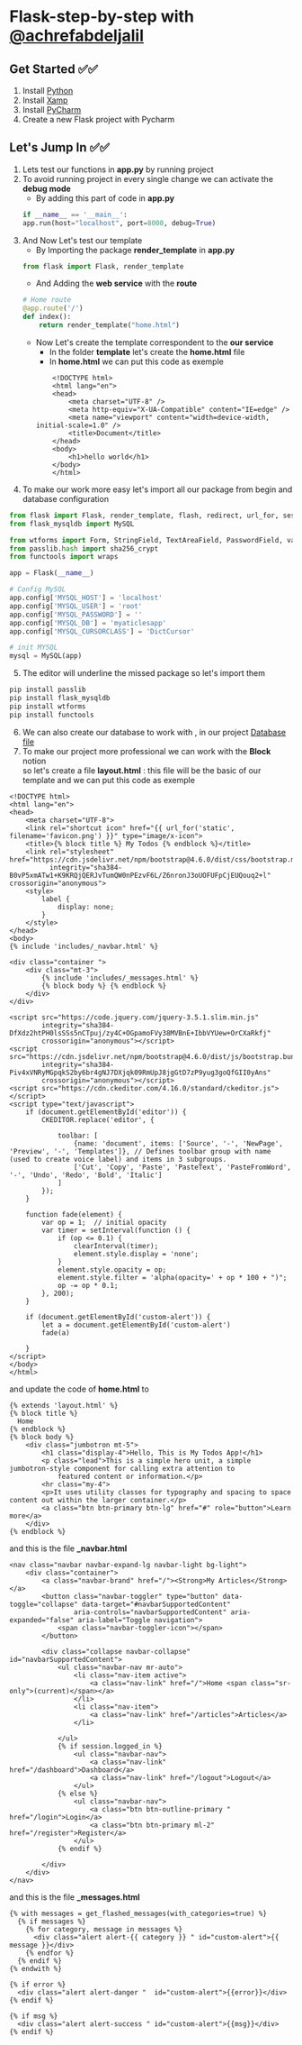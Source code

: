 # Flask-step-by-step  with  [@achrefabdeljalil](https://www.linkedin.com/in/achref-abdeljalil-179aa5136)



## Get Started ✅✅

1. Install [Python](https://www.python.org/downloads/)        
2. Install [Xamp](https://www.apachefriends.org/fr/download.html)
3. Install [PyCharm](https://www.jetbrains.com/fr-fr/pycharm/)         
4. Create a new Flask project with Pycharm                  


## Let's Jump In ✅✅


1. Lets test our functions in **app.py** by running project 
2. To avoid running project in every single change we can activate the **debug mode**
    - By adding this part of code in **app.py**
    ```python
    if __name__ == '__main__':
    app.run(host="localhost", port=8000, debug=True)
    ```       
3. And Now Let's test our template
    - By Importing the package **render_template** in **app.py**
    ```python
    from flask import Flask, render_template
    ```
    - And Adding the **web service** with the **route**
    ```python
    # Home route
    @app.route('/')
    def index():
        return render_template("home.html")
    ```
    - Now Let's create the template correspondent to the **our service**
        - In the folder **template** let's create the **home.html** file
        - In **home.html** we can put this code as exemple 
        ```
            <!DOCTYPE html>
            <html lang="en">
            <head>
                <meta charset="UTF-8" />
                <meta http-equiv="X-UA-Compatible" content="IE=edge" />
                <meta name="viewport" content="width=device-width, initial-scale=1.0" />
                <title>Document</title>
            </head>
            <body>
                <h1>hello world</h1>
            </body>
            </html>
        ```
4. To make our work more easy let's import all our package from begin and database configuration 
```python
from flask import Flask, render_template, flash, redirect, url_for, session, request, logging
from flask_mysqldb import MySQL

from wtforms import Form, StringField, TextAreaField, PasswordField, validators
from passlib.hash import sha256_crypt
from functools import wraps

app = Flask(__name__)

# Config MySQL
app.config['MYSQL_HOST'] = 'localhost'
app.config['MYSQL_USER'] = 'root'
app.config['MYSQL_PASSWORD'] = ''
app.config['MYSQL_DB'] = 'myaticlesapp'
app.config['MYSQL_CURSORCLASS'] = 'DictCursor'

# init MYSQL
mysql = MySQL(app)
```
5. The editor will underline the missed package so let's import them 
```bash
pip install passlib
pip install flask_mysqldb
pip install wtforms
pip install functools
```

6. We can also create our database to work with , in our project 
<a href="https://drive.google.com/file/d/149G19WyYvmzWpJnK-wlM07xY5Hu6oVjr/view?usp=sharing" target="_blank">Database file</a>
7. To make our project more professional we can work with the **Block** notion  
so let's create a file **layout.html** : this file will be the basic of our template 
and we can put this code as exemple 
```jinja2
<!DOCTYPE html>
<html lang="en">
<head>
    <meta charset="UTF-8">
    <link rel="shortcut icon" href="{{ url_for('static', filename='favicon.png') }}" type="image/x-icon">
    <title>{% block title %} My Todos {% endblock %}</title>
    <link rel="stylesheet" href="https://cdn.jsdelivr.net/npm/bootstrap@4.6.0/dist/css/bootstrap.min.css"
          integrity="sha384-B0vP5xmATw1+K9KRQjQERJvTumQW0nPEzvF6L/Z6nronJ3oUOFUFpCjEUQouq2+l" crossorigin="anonymous">
    <style>
        label {
            display: none;
        }
    </style>
</head>
<body>
{% include 'includes/_navbar.html' %}

<div class="container ">
    <div class="mt-3">
        {% include 'includes/_messages.html' %}
        {% block body %} {% endblock %}
    </div>
</div>

<script src="https://code.jquery.com/jquery-3.5.1.slim.min.js"
        integrity="sha384-DfXdz2htPH0lsSSs5nCTpuj/zy4C+OGpamoFVy38MVBnE+IbbVYUew+OrCXaRkfj"
        crossorigin="anonymous"></script>
<script src="https://cdn.jsdelivr.net/npm/bootstrap@4.6.0/dist/js/bootstrap.bundle.min.js"
        integrity="sha384-Piv4xVNRyMGpqkS2by6br4gNJ7DXjqk09RmUpJ8jgGtD7zP9yug3goQfGII0yAns"
        crossorigin="anonymous"></script>
<script src="https://cdn.ckeditor.com/4.16.0/standard/ckeditor.js"></script>
<script type="text/javascript">
    if (document.getElementById('editor')) {
        CKEDITOR.replace('editor', {

            toolbar: [
                {name: 'document', items: ['Source', '-', 'NewPage', 'Preview', '-', 'Templates']},	// Defines toolbar group with name (used to create voice label) and items in 3 subgroups.
                ['Cut', 'Copy', 'Paste', 'PasteText', 'PasteFromWord', '-', 'Undo', 'Redo', 'Bold', 'Italic']
            ]
        });
    }

    function fade(element) {
        var op = 1;  // initial opacity
        var timer = setInterval(function () {
            if (op <= 0.1) {
                clearInterval(timer);
                element.style.display = 'none';
            }
            element.style.opacity = op;
            element.style.filter = 'alpha(opacity=' + op * 100 + ")";
            op -= op * 0.1;
        }, 200);
    }

    if (document.getElementById('custom-alert')) {
        let a = document.getElementById('custom-alert')
        fade(a)

    }
</script>
</body>
</html>
```
and update the code of **home.html** to 
```jinja2
{% extends 'layout.html' %}
{% block title %}
  Home
{% endblock %}
{% block body %}
    <div class="jumbotron mt-5">
        <h1 class="display-4">Hello, This is My Todos App!</h1>
        <p class="lead">This is a simple hero unit, a simple jumbotron-style component for calling extra attention to
            featured content or information.</p>
        <hr class="my-4">
        <p>It uses utility classes for typography and spacing to space content out within the larger container.</p>
        <a class="btn btn-primary btn-lg" href="#" role="button">Learn more</a>
    </div>
{% endblock %}
```
and this is the file **_navbar.html**
```jinja2
<nav class="navbar navbar-expand-lg navbar-light bg-light">
    <div class="container">
        <a class="navbar-brand" href="/"><Strong>My Articles</Strong></a>
        <button class="navbar-toggler" type="button" data-toggle="collapse" data-target="#navbarSupportedContent"
                aria-controls="navbarSupportedContent" aria-expanded="false" aria-label="Toggle navigation">
            <span class="navbar-toggler-icon"></span>
        </button>

        <div class="collapse navbar-collapse" id="navbarSupportedContent">
            <ul class="navbar-nav mr-auto">
                <li class="nav-item active">
                    <a class="nav-link" href="/">Home <span class="sr-only">(current)</span></a>
                </li>
                <li class="nav-item">
                    <a class="nav-link" href="/articles">Articles</a>
                </li>

            </ul>
            {% if session.logged_in %}
                <ul class="navbar-nav">
                    <a class="nav-link" href="/dashboard">Dashboard</a>
                    <a class="nav-link" href="/logout">Logout</a>
                </ul>
            {% else %}
                <ul class="navbar-nav">
                    <a class="btn btn-outline-primary " href="/login">Login</a>
                    <a class="btn btn-primary ml-2" href="/register">Register</a>
                </ul>
            {% endif %}

        </div>
    </div>
</nav>
```
and this is the file **_messages.html** 
```jinja2
{% with messages = get_flashed_messages(with_categories=true) %}
  {% if messages %}
    {% for category, message in messages %}
      <div class="alert alert-{{ category }} " id="custom-alert">{{ message }}</div>
    {% endfor %}
  {% endif %}
{% endwith %}

{% if error %}
  <div class="alert alert-danger "  id="custom-alert">{{error}}</div>
{% endif %}

{% if msg %}
  <div class="alert alert-success " id="custom-alert">{{msg}}</div>
{% endif %}
```
